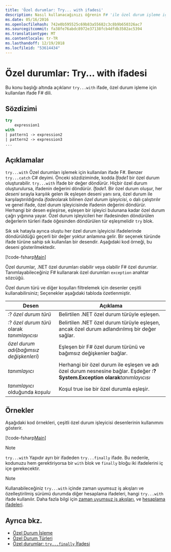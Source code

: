 ```yaml
---
title: 'Özel durumlar: Try... with ifadesi'
description: Nasıl kullanacağınızı öğrenin F# 'ile özel durum işleme için ifade try...'.
ms.date: 05/16/2016
ms.openlocfilehash: 742e0b595525c69b83a55682c3c8b9b650326ac7
ms.sourcegitcommit: fa38fe76abdc8972e37138fcb4dfdb3502ac5394
ms.translationtype: MT
ms.contentlocale: tr-TR
ms.lasthandoff: 12/19/2018
ms.locfileid: "53614434"
---
```

# <a name="exceptions-the-trywith-expression"></a>Özel durumlar: Try... with ifadesi

Bu konu başlığı altında açıklanır `try...with` ifade, özel durum işleme için kullanılan ifade F# dili.

## <a name="syntax"></a>Sözdizimi

```fsharp
try
    expression1
with
| pattern1 -> expression2
| pattern2 -> expression3
...
```

## <a name="remarks"></a>Açıklamalar

`try...with` Özel durumları işlemek için kullanılan ifade F#. Benzer `try...catch` C# deyimi. Önceki sözdiziminde, kodda *İfade1* bir özel durum oluşturabilir. `try...with` İfade bir değer döndürür. Hiçbir özel durum oluşturulursa, ifadenin değerini döndürür. *İfade1*. Bir özel durum oluşur, her *deseni* sırayla karşılık gelen ilk eşleşen deseni yanı sıra, özel durum ile karşılaştırıldığında *ifade*olarak bilinen *özel durum işleyicisi*, o dalı çalıştırılır ve genel ifade, özel durum işleyicisinde ifadenin değerini döndürür. Herhangi bir desen eşleşirse, eşleşen bir işleyici bulunana kadar özel durum çağrı yığınına yayar. Özel durum işleyicileri her ifadesinden döndürülen değerlerin türleri ifade öğesinden döndürülen tür eşleşmelidir `try` blok.

Sık sık hatayla ayrıca oluştu her özel durum işleyicisi ifadelerinde döndürüldüğü geçerli bir değer yoktur anlamına gelir. Bir seçenek türünde ifade türüne sahip sık kullanılan bir desendir. Aşağıdaki kod örneği, bu deseni gösterilmektedir.

[!code-fsharp[Main](../../../../samples/snippets/fsharp/lang-ref-2/snippet5601.fs)]

Özel durumlar, .NET özel durumları olabilir veya olabilir F# özel durumlar. Tanımlayabileceğiniz F# kullanarak özel durumları `exception` anahtar sözcüğü.

Özel durum türü ve diğer koşulları filtrelemek için desenler çeşitli kullanabilirsiniz; Seçenekler aşağıdaki tabloda özetlenmiştir.

|Desen|Açıklama|
|-------|-----------|
|:? *özel durum türü*|Belirtilen .NET özel durum türüyle eşleşen.|
|:? *özel durum türü* olarak *tanımlayıcısı*|Belirtilen .NET özel durum türüyle eşleşen, ancak özel durum adlandırılmış bir değer sağlar.|
|*özel durum adı*(*bağımsız değişkenleri*)|Eşleşen bir F# özel durum türünü ve bağımsız değişkenler bağlar.|
|*tanımlayıcı*|Herhangi bir özel durum ile eşleşen ve adı özel durum nesnesine bağlar. Eşdeğer **:? System.Exception olarak**_tanımlayıcısı_|
|*tanımlayıcı* olduğunda *koşulu*|Koşul true ise bir özel durumla eşleşir.|

## <a name="examples"></a>Örnekler

Aşağıdaki kod örnekleri, çeşitli özel durum işleyicisi desenlerinin kullanımını gösterir.

[!code-fsharp[Main](../../../../samples/snippets/fsharp/lang-ref-2/snippet5602.fs)]

> [!NOTE]
> `try...with` Yapıdır ayrı bir ifadeden `try...finally` ifade. Bu nedenle, kodunuzu hem gerektiriyorsa bir `with` blok ve `finally` bloğu iki ifadelerini iç içe gerekecektir.

> [!NOTE]
> Kullanabileceğiniz `try...with` içinde zaman uyumsuz iş akışları ve özelleştirilmiş sürümü durumda diğer hesaplama ifadeleri, hangi `try...with` ifade kullanılır. Daha fazla bilgi için [zaman uyumsuz iş akışları](../asynchronous-workflows.md), ve [hesaplama ifadeleri](../computation-expressions.md).

## <a name="see-also"></a>Ayrıca bkz.

- [Özel Durum İşleme](index.md)
- [Özel Durum Türleri](exception-types.md)
- [Özel durumlar: `try...finally` İfadesi](the-try-finally-expression.md)